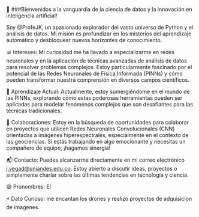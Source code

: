 🚀 ###Bienvenidos a la vanguardia de la ciencia de datos y la innovación en inteligencia artificial! 

Soy @ProfeJK, un apasionado explorador del vasto universo de Python y el análisis de datos. Mi misión es profundizar en los misterios del aprendizaje automático y desbloquear nuevos horizontes de conocimiento.

📊 Intereses: Mi curiosidad me ha llevado a especializarme en redes neuronales y en la aplicación de técnicas avanzadas de análisis de datos para resolver problemas complejos. Estoy particularmente fascinado por el potencial de las Redes Neuronales de Física Informada (PINNs) y cómo pueden transformar nuestra comprensión en diversos campos científicos.

🌟 Aprendizaje Actual: Actualmente, estoy sumergiéndome en el mundo de las PINNs, explorando cómo estas poderosas herramientas pueden ser aplicadas para modelar fenómenos complejos que son desafiantes para las técnicas tradicionales.

🤝 Colaboraciones: Estoy en la búsqueda de oportunidades para colaborar en proyectos que utilicen Redes Neuronales Convolucionales (CNN) orientadas a imágenes hiperespectrales, especialmente en el contexto de las geociencias. Si estás trabajando en algo emocionante y necesitas un compañero de equipo, ¡hagamos sinergia!

📬 Contacto: Puedes alcanzarme directamente en mi correo electrónico j.vegad@uniandes.edu.co. Estoy abierto a discutir ideas, proyectos o simplemente charlar sobre las últimas tendencias en tecnología y ciencia.

😄 Pronombres: El

⚡ Dato Curioso: me encantan los drones y realizo proyectos de adquisicion de imagenes.

<!---
ProfeJK/ProfeJK is a ✨ special ✨ repository because its `README.md` (this file) appears on your GitHub profile.
You can click the Preview link to take a look at your changes.
--->
